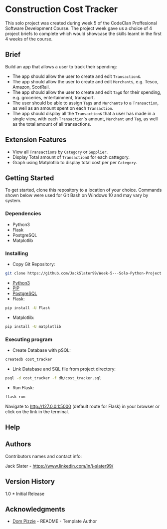 # Construction Cost Tracker

This solo project was created during week 5 of the CodeClan Proffesional Software Development Course. The project week gave us a choice of 4 project briefs to complete which would showcase the skills learnt in the first 4 weeks of the course.

## Brief

Build an app that allows a user to track their spending:
- The app should allow the user to create and edit `Transaction`s.
- The app should allow the user to create and edit `Merchant`s, e.g. Tesco, Amazon, ScotRail.
- The app should allow the user to create and edit `Tag`s for their spending, e.g. groceries, entertainment, transport.
- The user should be able to assign `Tag`s and `Merchant`s to a `Transaction`, as well as an amount spent on each `Transaction`.
- The app should display all the `Transaction`s that a user has made in a single view, with each `Transaction`'s amount, `Merchant` and `Tag`, as well as the total amount of all transactions.

## Extension Features
- View all `Transaction`s by `Category` or `Supplier`.
- Display Total amount of `Transaction`s for each cattegory.
- Graph using Matplotlib to display total cost per per `Category`.


## Getting Started

To get started, clone this repository to a location of your choice. Commands shown below were used for Git Bash on Windows 10 and may vary by system.

### Dependencies

* Python3
* Flask
* PostgreSQL
* Matplotlib

### Installing

* Copy Git Repository: 
```bash
git clone https://github.com/JackSlater99/Week-5---Solo-Python-Project 
```
* [Python3](python.org/downloads/)
* [PIP](https://pip.pypa.io/en/stable/installation/)
* [PostgreSQL](https://www.postgresql.org/download/)
* Flask: 
```bash 
pip install -U Flask
```
* Matplotlib: 
```bash 
pip install -U matplotlib 
```

### Executing program

* Create Database with pSQL:
```bash
createdb cost_tracker
```
* Link Database and SQL file from project directory:
```bash 
psql -d cost_tracker -f db/cost_tracker.sql 
```
* Run Flask:
```bash
flask run 
```

Navigate to http://127.0.0.1:5000 (default route for Flask) in your browser or click on the link in the terminal.

## Help

## Authors

Contributors names and contact info:

Jack Slater - https://www.linkedin.com/in/j-slater99/

## Version History

1.0
    * Initial Release
    
## Acknowledgments

* [Dom Pizzie](https://gist.github.com/DomPizzie) - README - Template Author

